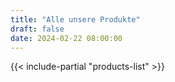 ```yaml
---
title: "Alle unsere Produkte"
draft: false
date: 2024-02-22 08:00:00
---
```


{{< include-partial "products-list" >}}

